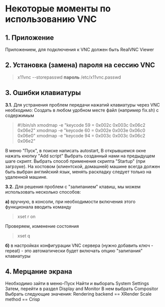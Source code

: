 # Некоторые моменты по использованию VNC
## 1. Приложение
Приложением, для подключения к VNC должен быть RealVNC Viewer
## 2. Установка (замена) пароля на сессию VNC

> x11vnc --storepasswd **пароль** /etc/x11vnc.passwd 

## 3. Ошибки клавиатуры
**3.1.** Для устранения проблем передачи нажатий клавиатуры через VNC необходимо:
Создать в любом удобном месте файл (например fix.sh) с содержимым
> #!/bin/sh
> xmodmap -e "keycode 59 = 0x002c 0x003c 0x06c2 0x06e2"
> xmodmap -e "keycode 60 = 0x002e 0x003e 0x06c0 0x06e0"
> xmodmap -e "keycode 94 = 0x003c 0x003c 0x06c2 0x06e2"

В меню "Пуск", в поиске написать autostart, 
В открывшемся окне нажать кнопку "Add script"
Выбрать созданный нами на предыдущем шаге скрипт.
Выбрать способ применения скрипта "Startup" (при загрзуке).
На хостовом (клиентской, домашней) машине всегда должен быть выбран английский язык, менять раскладку следует только на удаленной машине.

**3.2.** Для решения проблем с "залипанием" клавиш, мы можем использовать несколько способов:

**а)** вручную, в консоли, при необходимости включения этого функционала вводить команду
> xset r on

Проверяем, изменение состояния
>xset q

**б)** в настройках конфигурации VNC сервера (нужно добавить ключ -repeat) - это автоматически будет включать опцию "залипания" клавиатуры

## 4. Мерцание экрана

Необходимо зайти в меню-Пуск 
Найти и выборать System Settings
Затем, перейти в раздел Display and Monitor
В нем выбрать Compositor
Выбрать следующие значения:
Rendering backend == XRender
Scale method == Crisp




